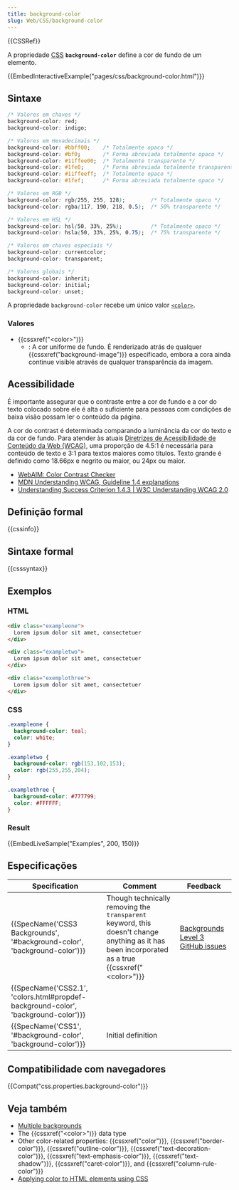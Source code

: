 ```yaml
---
title: background-color
slug: Web/CSS/background-color
---
```


{{CSSRef}}

A propriedade [CSS](/pt-BR/docs/Web/CSS) **`background-color`** define a cor de fundo de um elemento.

{{EmbedInteractiveExample("pages/css/background-color.html")}}

## Sintaxe

```css
/* Valores em chaves */
background-color: red;
background-color: indigo;

/* Valores em Hexadecimais */
background-color: #bbff00;    /* Totalmente opaco */
background-color: #bf0;       /* Forma abreviada totalmente opaco */
background-color: #11ffee00;  /* Totalmente transparente */
background-color: #1fe0;      /* Forma abreviada totalmente transparente */
background-color: #11ffeeff;  /* Totalmente opaco */
background-color: #1fef;      /* Forma abreviada totalmente opaco */

/* Valores em RGB */
background-color: rgb(255, 255, 128);        /* Totalmente opaco */
background-color: rgba(117, 190, 218, 0.5);  /* 50% transparente */

/* Valores em HSL */
background-color: hsl(50, 33%, 25%);         /* Totalmente opaco */
background-color: hsla(50, 33%, 25%, 0.75);  /* 75% transparente */

/* Valores em chaves especiais */
background-color: currentcolor;
background-color: transparent;

/* Valores globais */
background-color: inherit;
background-color: initial;
background-color: unset;
```

A propriedade `background-color` recebe um único valor [`<color>`](#color).

### Valores

- {{cssxref("&lt;color&gt;")}}
  - : A cor uniforme de fundo. É renderizado atrás de qualquer {{cssxref("background-image")}} especificado, embora a cora ainda continue visible através de qualquer transparência da imagem.

## Acessibilidade

É importante assegurar que o contraste entre a cor de fundo e a cor do texto colocado sobre ele é alta o suficiente para pessoas com condições de baixa visão possam ler o conteúdo da página.

A cor do contrast é determinada comparando a luminância da cor do texto e da cor de fundo. Para atender às atuais [Diretrizes de Acessibilidade de Conteúdo da Web (WCAG)](https://www.w3.org/WAI/intro/wcag), uma proporção de 4.5:1 é necessária para conteúdo de texto e 3:1 para textos maiores como títulos. Texto grande é definido como 18.66px e negrito ou maior, ou 24px ou maior.

- [WebAIM: Color Contrast Checker](https://webaim.org/resources/contrastchecker/)
- [MDN Understanding WCAG, Guideline 1.4 explanations](/pt-BR/docs/Web/Accessibility/Understanding_WCAG/Perceivable#Guideline_1.4_Make_it_easier_for_users_to_see_and_hear_content_including_separating_foreground_from_background)
- [Understanding Success Criterion 1.4.3 | W3C Understanding WCAG 2.0](https://www.w3.org/TR/UNDERSTANDING-WCAG20/visual-audio-contrast-contrast.html)

## Definição formal

{{cssinfo}}

## Sintaxe formal

{{csssyntax}}

## Exemplos

### HTML

```html
<div class="exampleone">
  Lorem ipsum dolor sit amet, consectetuer
</div>

<div class="exampletwo">
  Lorem ipsum dolor sit amet, consectetuer
</div>

<div class="exemplothree">
  Lorem ipsum dolor sit amet, consectetuer
</div>
```

### CSS

```css
.exampleone {
  background-color: teal;
  color: white;
}

.exampletwo {
  background-color: rgb(153,102,153);
  color: rgb(255,255,204);
}

.examplethree {
  background-color: #777799;
  color: #FFFFFF;
}
```

### Result

{{EmbedLiveSample("Examples", 200, 150)}}

## Especificações

| Specification                                                                                                | Comment                                                                                                                                                        | Feedback                                                                                          |
| ------------------------------------------------------------------------------------------------------------ | -------------------------------------------------------------------------------------------------------------------------------------------------------------- | ------------------------------------------------------------------------------------------------- |
| {{SpecName('CSS3 Backgrounds', '#background-color', 'background-color')}}             | Though technically removing the `transparent` keyword, this doesn't change anything as it has been incorporated as a true {{cssxref("&lt;color&gt;")}} | [Backgrounds Level 3 GitHub issues](https://github.com/w3c/csswg-drafts/labels/css-backgrounds-3) |
| {{SpecName('CSS2.1', 'colors.html#propdef-background-color', 'background-color')}} |                                                                                                                                                                |                                                                                                   |
| {{SpecName('CSS1', '#background-color', 'background-color')}}                             | Initial definition                                                                                                                                             |                                                                                                   |

## Compatibilidade com navegadores

{{Compat("css.properties.background-color")}}

## Veja também

- [Multiple backgrounds](/pt-BR/docs/Web/CSS/CSS_Background_and_Borders/Using_CSS_multiple_backgrounds)
- The {{cssxref("&lt;color&gt;")}} data type
- Other color-related properties: {{cssxref("color")}}, {{cssxref("border-color")}}, {{cssxref("outline-color")}}, {{cssxref("text-decoration-color")}}, {{cssxref("text-emphasis-color")}}, {{cssxref("text-shadow")}}, {{cssxref("caret-color")}}, and {{cssxref("column-rule-color")}}
- [Applying color to HTML elements using CSS](/pt-BR/docs/Web/HTML/Applying_color)
